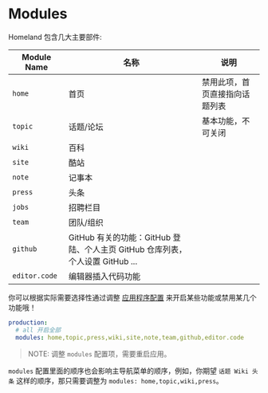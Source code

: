# Modules

Homeland 包含几大主要部件:

| Module Name |      名称      | 说明 |
|-------------|--------------|--------------|
| `home`        | 首页 | 禁用此项，首页直接指向话题列表 |
| `topic`       | 话题/论坛 | 基本功能，不可关闭 |
| `wiki`        | 百科 | |
| `site`        | 酷站 | |
| `note`        | 记事本 | |
| `press`       | 头条 | |
| `jobs`        | 招聘栏目 | |
| `team`        | 团队/组织 | |
| `github`      | GitHub 有关的功能：GitHub 登陆、个人主页 GitHub 仓库列表，个人设置 GitHub ... |
| `editor.code` | 编辑器插入代码功能 |

你可以根据实际需要选择性通过调整 [应用程序配置](/docs/configuration/config-file) 来开启某些功能或禁用某几个功能哦！

```yaml
production:
  # all 开启全部
  modules: home,topic,press,wiki,site,note,team,github,editor.code
```

> NOTE: 调整 `modules` 配置项，需要重启应用。

`modules` 配置里面的顺序也会影响主导航菜单的顺序，例如，你期望 `话题 Wiki 头条` 这样的顺序，那只需要调整为 `modules: home,topic,wiki,press`。


